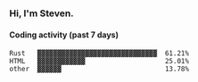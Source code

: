 ### Hi, I'm Steven.

#### Coding activity (past 7 days)
```
Rust   ▓▓▓▓▓▓▓▓▓▓▓▓▓▓▓▓▓▓▓▓▓▓▓▓▓▓▓▓▓▓  61.21%
HTML   ▓▓▓▓▓▓▓▓▓▓▓▓                    25.01%
other  ▓▓▓▓▓▓                          13.78%
```
